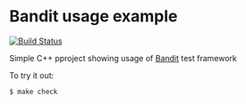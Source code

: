 # Bandit usage example

[![Build Status](https://travis-ci.org/tadamic/bandit_example.svg?branch=development)](https://travis-ci.org/tadamic/bandit_example)

Simple C++ pproject showing usage of [Bandit](https://github.com/joakimkarlsson/bandit) test framework

To try it out:

~~~sh
$ make check
~~~

